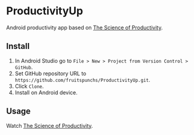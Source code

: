 # ProductivityUp
Android productivity app based on [The Science of Productivity](https://www.youtube.com/watch?v=lHfjvYzr-3g).

## Install
1. In Android Studio go to `File > New > Project from Version Control > GitHub`.
2. Set GitHub repository URL to `https://github.com/fruitspunchs/ProductivityUp.git`.
3. Click `Clone`.
4. Install on Android device.

## Usage
Watch [The Science of Productivity](https://www.youtube.com/watch?v=lHfjvYzr-3g).
